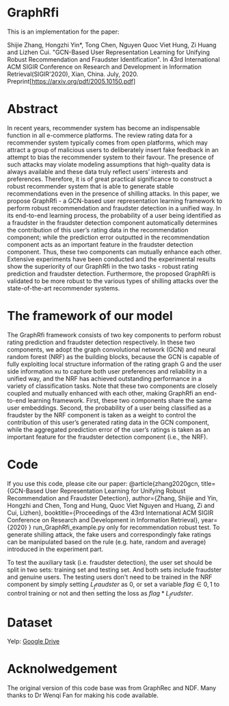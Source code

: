 # GraphRfi
This is an implementation for the paper:

Shijie Zhang, Hongzhi Yin*, Tong Chen, Nguyen Quoc Viet Hung, Zi Huang and Lizhen Cui. "GCN-Based User Representation Learning for Unifying Robust Recommendation and Fraudster Identification". In 43rd International ACM SIGIR Conference on Research and Development in Information Retrieval(SIGIR'2020), Xian, China. July, 2020. Preprint[https://arxiv.org/pdf/2005.10150.pdf]
# Abstract
In recent years, recommender system has become an indispensable function in all e-commerce platforms. The review rating data for a recommender system typically comes from open platforms, which may attract a group of malicious users to deliberately insert fake feedback in an attempt to bias the recommender system to their favour. The presence of such attacks may violate modeling assumptions that high-quality data is always available and these data truly reflect users’ interests and preferences. Therefore, it is of great practical significance to construct a robust recommender system that is able to generate stable recommendations even in the presence of shilling attacks. In this paper, we propose GraphRfi - a GCN-based user representation learning framework to perform robust recommendation and fraudster detection in a unified way. In its end-to-end learning process, the probability of a user being identified as a fraudster in the fraudster detection component automatically determines the contribution of this user’s rating data in the recommendation component; while the prediction error outputted in the recommendation component acts as an important feature in the fraudster detection component. Thus, these two components can mutually enhance each other. Extensive experiments have been conducted and the experimental results show the superiority of our GraphRfi in the two tasks - robust rating prediction and fraudster detection. Furthermore, the proposed GraphRfi is validated to be more robust to the various types of shilling attacks over the state-of-the-art recommender systems.
# The framework of our model
The GraphRfi framework consists of two key components to perform robust rating prediction and fraudster detection respectively. In these two components, we adopt the
graph convolutional network (GCN) and neural random forest (NRF) as the building blocks, because the GCN is capable of fully exploiting local structure information of the rating graph G and the user side information xu to capture both user preferences and reliability in a unified way, and the NRF has achieved outstanding performance in a variety of classification tasks. Note that these two components are closely coupled and mutually enhanced with each other, making GraphRfi an end-to-end learning framework. First, these two components share the same user embeddings. Second, the probability of a user being classified as a fraudster by the NRF component is taken as a weight to control the contribution of this user’s generated rating data in the GCN component, while the aggregated prediction error of the user’s ratings is taken as an important feature for the fraudster detection component (i.e., the NRF).
# Code
If you use this code, please cite our paper:
@article{zhang2020gcn,
  title={GCN-Based User Representation Learning for Unifying Robust Recommendation and Fraudster Detection},
  author={Zhang, Shijie and Yin, Hongzhi and Chen, Tong and Hung, Quoc Viet Nguyen and Huang, Zi and Cui, Lizhen},
  booktitle={Proceedings of the 43rd International ACM SIGIR Conference on Research and Development in Information Retrieval},
  year={2020}
}
run_GraphRfi_example.py only for recommendation robust test. 
To generate shilling attack, the fake users and correspondingly fake ratings can be manipulated based on the rule (e.g. hate, random and average) introduced in the experiment part.

To test the auxiliary task (i.e. fraudster detection), the user set should be split in two sets: training set and testing set. And both sets include fraudster and genuine users. The testing users don't need to be trained in the NRF component by simply setting $L_fraudster$ as $0$, or set a variable $flag \in {0,1}$ to control training or not and then setting the loss as $flag*L_frudster$. 

# Dataset
Yelp: [Google Drive](https://drive.google.com/drive/folders/0B8JIKvhJUvRdfk8yS1E4T0lXUm1uOGtJUmN2cExMTXRmVUpsSGE2OHRzNkdUT0RyMzA4WDA)
# Acknolwedgement
The original version of this code base was from GraphRec and NDF. Many thanks to Dr Wenqi Fan for making his code available.











